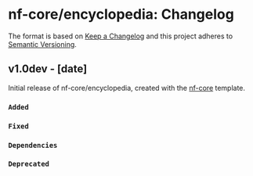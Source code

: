# nf-core/encyclopedia: Changelog

The format is based on [Keep a Changelog](https://keepachangelog.com/en/1.0.0/)
and this project adheres to [Semantic Versioning](https://semver.org/spec/v2.0.0.html).

## v1.0dev - [date]

Initial release of nf-core/encyclopedia, created with the [nf-core](https://nf-co.re/) template.

### `Added`

### `Fixed`

### `Dependencies`

### `Deprecated`
